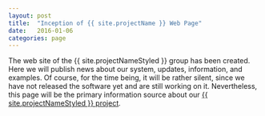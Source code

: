 ```yaml
---
layout: post
title:  "Inception of {{ site.projectName }} Web Page"
date:   2016-01-06
categories: page
---
```


The web site of the {{ site.projectNameStyled }} group has been created. Here we will publish news about our system, updates, information, and examples. Of course, for the time being, it will be rather silent, since we have not released the software yet and are still working on it. Nevertheless, this page will be the primary information source about our [{{ site.projectNameStyled }} project](https://github.com/optimizationBenchmarking).